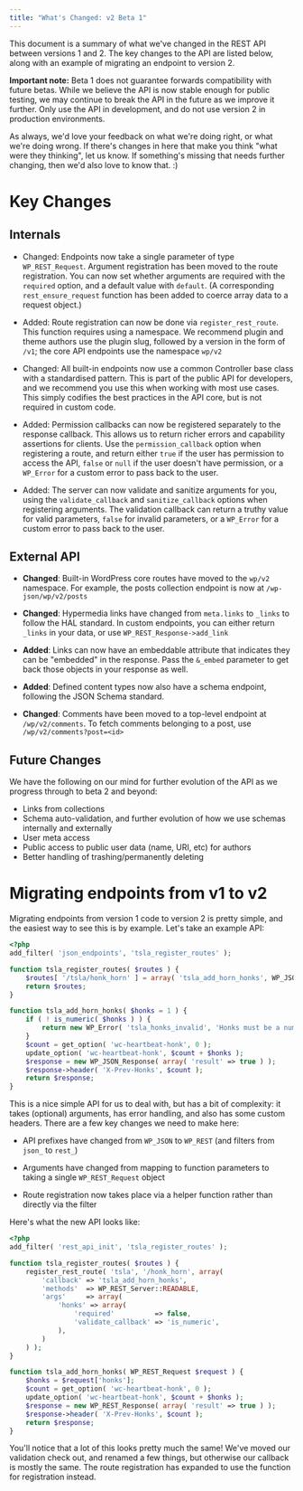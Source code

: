 ```yaml
---
title: "What's Changed: v2 Beta 1"
---
```


This document is a summary of what we've changed in the REST API between
versions 1 and 2. The key changes to the API are listed below, along with an
example of migrating an endpoint to version 2.

**Important note:** Beta 1 does not guarantee forwards compatibility with
future betas. While we believe the API is now stable enough for public
testing, we may continue to break the API in the future as we improve it
further. Only use the API in development, and do not use version 2 in
production environments.

As always, we'd love your feedback on what we're doing right, or what we're
doing wrong. If there's changes in here that make you think "what were they
thinking", let us know. If something's missing that needs further changing,
then we'd also love to know that. :)

# Key Changes

## Internals

* Changed: Endpoints now take a single parameter of type `WP_REST_Request`.
  Argument registration has been moved to the route registration. You can now
  set whether arguments are required with the `required` option, and a default
  value with `default`. (A corresponding `rest_ensure_request` function has
  been added to coerce array data to a request object.)

* Added: Route registration can now be done via `register_rest_route`. This
  function requires using a namespace. We recommend plugin and theme authors
  use the plugin slug, followed by a version in the form of `/v1`; the core
  API endpoints use the namespace `wp/v2`

* Changed:  All built-in endpoints now use a common Controller base class with
  a standardised pattern. This is part of the public API for developers, and
  we recommend you use this when working with most use cases. This simply
  codifies the best practices in the API core, but is not required in
  custom code.

* Added: Permission callbacks can now be registered separately to the response
  callback. This allows us to return richer errors and capability assertions
  for clients. Use the `permission_callback` option when registering a route,
  and return either `true` if the user has permission to access the API,
  `false` or `null` if the user doesn't have permission, or a `WP_Error` for a
  custom error to pass back to the user.

* Added: The server can now validate and sanitize arguments for you, using the
  `validate_callback` and `sanitize_callback` options when registering
  arguments. The validation callback can return a truthy value for valid
  parameters, `false` for invalid parameters, or a `WP_Error` for a custom
  error to pass back to the user.


## External API

* **Changed**: Built-in WordPress core routes have moved to the `wp/v2`
  namespace. For example, the posts collection endpoint is now at
  `/wp-json/wp/v2/posts`

* **Changed**: Hypermedia links have changed from `meta.links` to 
  `_links` to follow the HAL standard. In custom endpoints, you can either
  return `_links` in your data, or use `WP_REST_Response->add_link`

* **Added**: Links can now have an embeddable attribute that indicates they
  can be "embedded" in the response. Pass the `&_embed` parameter to get
  back those objects in your response as well.

* **Added**: Defined content types now also have a schema endpoint, following
  the JSON Schema standard.

* **Changed**: Comments have been moved to a top-level endpoint at
  `/wp/v2/comments`. To fetch comments belonging to a post, use
  `/wp/v2/comments?post=<id>`


## Future Changes

We have the following on our mind for further evolution of the API as we progress through to beta 2 and beyond:

* Links from collections
* Schema auto-validation, and further evolution of how we use schemas internally and externally
* User meta access
* Public access to public user data (name, URI, etc) for authors
* Better handling of trashing/permanently deleting


# Migrating endpoints from v1 to v2

Migrating endpoints from version 1 code to version 2 is pretty simple, and the
easiest way to see this is by example. Let's take an example API:

```php
<?php
add_filter( 'json_endpoints', 'tsla_register_routes' );

function tsla_register_routes( $routes ) {
    $routes[ '/tsla/honk_horn' ] = array( 'tsla_add_horn_honks', WP_JSON_Server::READABLE );
    return $routes;
}

function tsla_add_horn_honks( $honks = 1 ) {
    if ( ! is_numeric( $honks ) ) {
        return new WP_Error( 'tsla_honks_invalid', 'Honks must be a number', array( 'status' => 400 ) );
    }
    $count = get_option( 'wc-heartbeat-honk', 0 );
    update_option( 'wc-heartbeat-honk', $count + $honks );
    $response = new WP_JSON_Response( array( 'result' => true ) );
    $response->header( 'X-Prev-Honks', $count );
    return $response;
}
```

This is a nice simple API for us to deal with, but has a bit of complexity: it
takes (optional) arguments, has error handling, and also has some custom
headers. There are a few key changes we need to make here:

* API prefixes have changed from `WP_JSON` to `WP_REST` (and filters from
  `json_` to `rest_`)

* Arguments have changed from mapping to function parameters to taking a
  single `WP_REST_Request` object

* Route registration now takes place via a helper function rather than directly
  via the filter

Here's what the new API looks like:

```php
<?php
add_filter( 'rest_api_init', 'tsla_register_routes' );

function tsla_register_routes( $routes ) {
    register_rest_route( 'tsla', '/honk_horn', array(
        'callback' => 'tsla_add_horn_honks',
        'methods'  => WP_REST_Server::READABLE,
        'args'     => array(
            'honks' => array(
                'required'          => false,
                'validate_callback' => 'is_numeric',
            ),
        )
    ) );
}

function tsla_add_horn_honks( WP_REST_Request $request ) {
    $honks = $request['honks'];
    $count = get_option( 'wc-heartbeat-honk', 0 );
    update_option( 'wc-heartbeat-honk', $count + $honks );
    $response = new WP_REST_Response( array( 'result' => true ) );
    $response->header( 'X-Prev-Honks', $count );
    return $response;
}
```

You'll notice that a lot of this looks pretty much the same! We've moved our
validation check out, and renamed a few things, but otherwise our callback is
mostly the same. The route registration has expanded to use the function for
registration instead.
